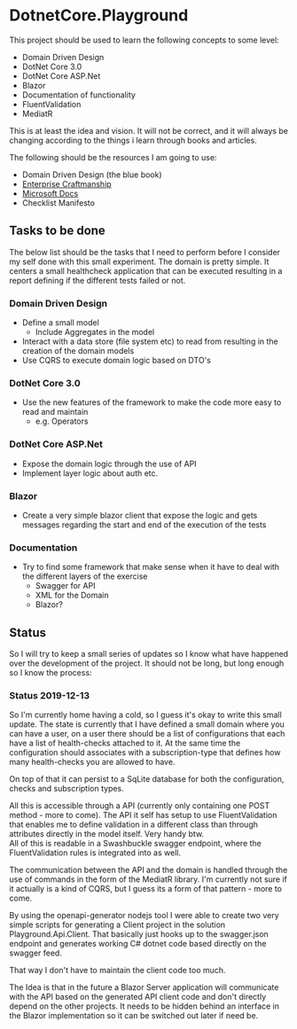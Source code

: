 # DotnetCore.Playground
This project should be used to learn the following concepts to some level:

* Domain Driven Design
* DotNet Core 3.0
* DotNet Core ASP.Net
* Blazor
* Documentation of functionality
* FluentValidation
* MediatR

This is at least the idea and vision. It will not be correct, and it will always be changing 
according to the things i learn through books and articles. 

The following should be the resources I am going to use:

* Domain Driven Design (the blue book)
* [Enterprise Craftmanship](https://enterprisecraftsmanship.com/)
* [Microsoft Docs](https://docs.microsoft.com/)
* Checklist Manifesto

## Tasks to be done
The below list should be the tasks that I need to perform before I consider my self done with this 
small experiment. The domain is pretty simple. It centers a small healthcheck application that can 
be executed resulting in a report defining if the different tests failed or not.

### Domain Driven Design
* Define a small model 
    * Include Aggregates in the model
* Interact with a data store (file system etc) to read from resulting in the creation of the domain models
* Use CQRS to execute domain logic based on DTO's

### DotNet Core 3.0
* Use the new features of the framework to make the code more easy to read and maintain
    * e.g. Operators

### DotNet Core ASP.Net
* Expose the domain logic through the use of API
* Implement layer logic about auth etc.

### Blazor
* Create a very simple blazor client that expose the logic and gets messages regarding the start and end
of the execution of the tests

### Documentation
* Try to find some framework that make sense when it have to deal with the different layers of the exercise
    * Swagger for API
    * XML for the Domain
    * Blazor?
    
## Status
So I will try to keep a small series of updates so I know what have happened over the development of 
the project. It should not be long, but long enough so I know the process:

### Status 2019-12-13
So I'm currently home having a cold, so I guess it's okay to write this small update.
The state is currently that I have defined a small domain where you can have a user, on a user there 
should be a list of configurations that each have a list of health-checks attached to it. At
the same time the configuration should associates with a subscription-type that defines 
how many health-checks you are allowed to have.
   
On top of that it can persist to a SqLite database for both the configuration, checks and subscription types.

All this is accessible through a API (currently only containing one POST method - more to come). The
API it self has setup to use FluentValidation that enables me to define validation in a different
class than through attributes directly in the model itself. Very handy btw.  
All of this is readable in a Swashbuckle swagger endpoint, where the FluentValidation rules is 
integrated into as well.

The communication between the API and the domain is handled through the use of commands in the form 
of the MediatR library. I'm currently not sure if it actually is a kind of CQRS, but I guess its
a form of that pattern - more to come.

By using the openapi-generator nodejs tool I were able to create two very simple scripts for 
generating a Client project in the solution Playground.Api.Client. That basically just hooks up
to the swagger.json endpoint and generates working C# dotnet code based directly on the swagger feed.

That way I don't have to maintain the client code too much.

The Idea is that in the future a Blazor Server application will communicate with the API based
on the generated API client code and don't directly depend on the other projects. It needs to 
be hidden behind an interface in the Blazor implementation so it can be switched out later if 
need be.  